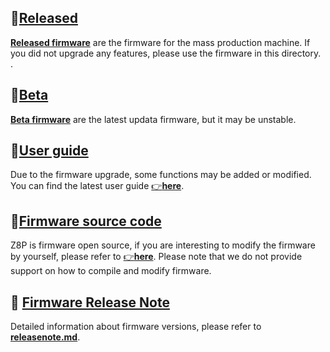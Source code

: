 ## :file_folder:[Released](./released/)
[**Released firmware**](./released/) are the firmware for the mass production machine. If you did not upgrade any features, please use the firmware in this directory. .  
 
## :file_folder:[Beta](./beta/)
[**Beta firmware**](./beta/) are the latest updata firmware, but it may be unstable.

## :file_folder:[User guide](./User%20Guide/)
Due to the firmware upgrade, some functions may be added or modified. You can find the latest user guide [:point_right:**here**](./User%20Guide/readme.md).

## :link:[Firmware source code](https://github.com/ZONESTAR3D/source-code-for-3d-printer)
Z8P is firmware open source, if you are interesting to modify the firmware by yourself, please refer to [:point_right:**here**](https://github.com/ZONESTAR3D/source-code-for-3d-printer). Please note that we do not provide support on how to compile and modify firmware.

## :blue_book: [Firmware Release Note](./releasenote.md)   
Detailed information about firmware versions, please refer to [**releasenote.md**](./releasenote.md).
